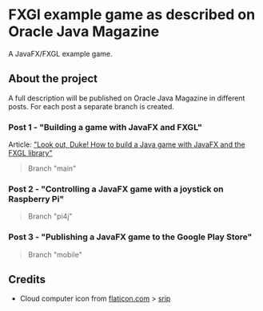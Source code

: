 # FXGl example game as described on Oracle Java Magazine

A JavaFX/FXGL example game.

## About the project

A full description will be published on Oracle Java Magazine in different posts. For each post a separate branch is
created.

### Post 1 - "Building a game with JavaFX and FXGL"

Article: ["Look out, Duke! How to build a Java game with JavaFX and the FXGL library"](https://blogs.oracle.com/javamagazine/java-javafx-fxgl-game-development)

> Branch "main"

### Post 2 - "Controlling a JavaFX game with a joystick on Raspberry Pi"

> Branch "pi4j"

### Post 3 - "Publishing a JavaFX game to the Google Play Store"

> Branch "mobile"

## Credits

* Cloud computer icon from [flaticon.com](https://www.flaticon.com) > [srip](https://www.flaticon.com/authors/srip)